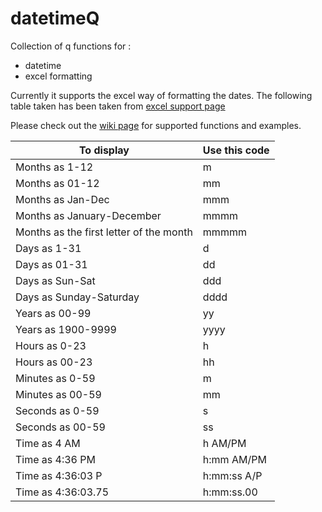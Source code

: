 # datetimeQ

Collection of q functions for :
* datetime  
* excel formatting  

Currently it supports the excel way of formatting the dates.
The following table taken has been taken from [excel support page](https://support.office.com/en-us/article/create-or-delete-a-custom-number-format-78f2a361-936b-4c03-8772-09fab54be7f4#bm1)

Please check out the [wiki page](https://github.com/aa1024/datetimeQ/wiki/) for supported functions and examples.


**To display**                              | **Use this code**
---                                         | ---
Months as 1-12                              | m
Months as 01-12                             | mm
Months as Jan-Dec                           | mmm
Months as January-December                  | mmmm
Months as the first letter of the month     | mmmmm
Days as 1-31                                | d
Days as 01-31                               | dd
Days as Sun-Sat                             | ddd
Days as Sunday-Saturday                     | dddd
Years as 00-99                              | yy
Years as 1900-9999                          | yyyy
Hours as 0-23                               | h
Hours as 00-23                              | hh
Minutes as 0-59                             | m
Minutes as 00-59                            | mm
Seconds as 0-59                             | s
Seconds as 00-59                            | ss  
Time as 4 AM                                | h AM/PM
Time as 4:36 PM                             | h:mm AM/PM
Time as 4:36:03 P                           | h:mm:ss A/P
Time as 4:36:03.75                          | h:mm:ss.00
